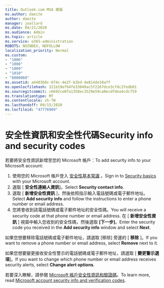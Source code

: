 ```yaml
---
title: Outlook.com MSA 樣張
ms.author: daeite
author: daeite
manager: joallard
ms.date: 04/21/2020
ms.audience: Admin
ms.topic: article
ms.service: o365-administration
ROBOTS: NOINDEX, NOFOLLOW
localization_priority: Normal
ms.custom:
- "1006"
- "1008"
- "1009"
- "1010"
- "8000060"
ms.assetid: a4403b0c-6f4c-4e2f-b3bd-4e814de10aff
ms.openlocfilehash: 321b19efb4fe33049ac5f2267dce3cfdc2fedb01
ms.sourcegitcommit: c6692ce0fa1358ec3529e59ca0ecdfdea4cdc759
ms.translationtype: MT
ms.contentlocale: zh-TW
ms.lasthandoff: 09/15/2020
ms.locfileid: "47776909"
---
```

# <a name="security-info-and-security-codes"></a><span data-ttu-id="98aa4-102">安全性資訊和安全性代碼</span><span class="sxs-lookup"><span data-stu-id="98aa4-102">Security info and security codes</span></span>

<span data-ttu-id="98aa4-103">若要將安全性資訊新增至您的 Microsoft 帳戶：</span><span class="sxs-lookup"><span data-stu-id="98aa4-103">To add security info to your Microsoft account:</span></span>

1. <span data-ttu-id="98aa4-104">使用您的 Microsoft 帳戶登入 [安全性基本常識](https://account.microsoft.com/security) 。</span><span class="sxs-lookup"><span data-stu-id="98aa4-104">Sign in to [Security basics](https://account.microsoft.com/security) with your Microsoft account.</span></span>
1. <span data-ttu-id="98aa4-105">選取 [ **安全性連絡人資訊**]。</span><span class="sxs-lookup"><span data-stu-id="98aa4-105">Select **Security contact info**.</span></span>
1. <span data-ttu-id="98aa4-106">選取 [ **新增安全性資訊** ]，然後依照指示輸入電話號碼或電子郵件地址。</span><span class="sxs-lookup"><span data-stu-id="98aa4-106">Select **Add security info** and follow the instructions to enter a phone number or email address.</span></span>
1. <span data-ttu-id="98aa4-107">您將會收到該電話號碼或電子郵件地址的安全性碼。</span><span class="sxs-lookup"><span data-stu-id="98aa4-107">You will receive a security code at that phone number or email address.</span></span> <span data-ttu-id="98aa4-108">在 [ **新增安全性資訊** ] 視窗中輸入您收到的安全性碼，然後選取 **[下一步]**。</span><span class="sxs-lookup"><span data-stu-id="98aa4-108">Enter the security code you received in the **Add security info** window and select **Next**.</span></span>

<span data-ttu-id="98aa4-109">如果您想要移除電話號碼或電子郵件地址，請選取 [移除] 旁邊的 [ **移除** ]。</span><span class="sxs-lookup"><span data-stu-id="98aa4-109">If you want to remove a phone number or email address, select **Remove** next to it.</span></span>

<span data-ttu-id="98aa4-110">如果您想要變更接收安全性警示的電話號碼或電子郵件地址，請選取 [ **變更警示選項**]。</span><span class="sxs-lookup"><span data-stu-id="98aa4-110">If you want to change which phone number or email address receives security alerts, select **Change alert options**.</span></span>

<span data-ttu-id="98aa4-111">若要深入瞭解，請參閱 [Microsoft 帳戶安全性資訊和驗證碼](https://support.microsoft.com/help/12428/)。</span><span class="sxs-lookup"><span data-stu-id="98aa4-111">To learn more, read [Microsoft account security info and verification codes](https://support.microsoft.com/help/12428/).</span></span>